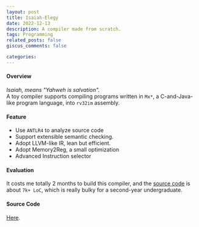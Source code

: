 ```yaml
---
layout: post
title: Isaiah-Elegy
date: 2022-12-13 
description: A compiler made from scratch.
tags: Programming
related_posts: false
giscus_comments: false

categories: 
---
```

#### Overview

*Isaiah, means "Yahweh is salvation".*<br>
A toy compiler supports compiling programs written in `Mx*`, a C-and-Java-like program language, into `rv32im` assembly.

#### Feature

-  Use `ANTLR4` to analyze source code
-  Support extensible semantic checking.
-  Adopt LLVM-like IR, lean but efficient.
-  Adopt Memory2Reg, a small optimization
-  Advanced Instruction selector

#### Evaluation
It costs me totally 2 months to build this compiler, and 
the [source code](https://github.com/arxgy/Isaiah-Elegy) is about `7k+ LoC`, which is really bulky for a second-year undergraduate.

#### Source Code
[Here](https://github.com/arxgy/Isaiah-Elegy).


<!-- ````markdown
```c++
code code code
```
````

```c++
int main(int argc, char const \*argv[])
{
    string myString;

    cout << "input a string: ";
    getline(cin, myString);
    int length = myString.length();

    char charArray = new char * [length];

    charArray = myString;
    for(int i = 0; i < length; ++i){
        cout << charArray[i] << " ";
    }

    return 0;
}
```

By default, it does not display line numbers. If you want to display line numbers for every code block, you can set `kramdown.syntax_highlighter_opts.block.line_numbers` to true in your `_config.yml` file.

If you want to display line numbers for a specific code block, all you have to do is wrap your code in a liquid tag:

{% raw  %}
{% highlight c++ linenos %}  <br/> code code code <br/> {% endhighlight %}
{% endraw %}

The keyword `linenos` triggers display of line numbers.
Produces something like this:

{% highlight c++ linenos %}

int main(int argc, char const \*argv[])
{
    string myString;

    cout << "input a string: ";
    getline(cin, myString);
    int length = myString.length();

    char charArray = new char * [length];

    charArray = myString;
    for(int i = 0; i < length; ++i){
        cout << charArray[i] << " ";
    }

    return 0;
}

{% endhighlight %} -->
